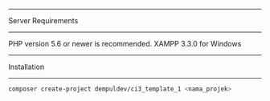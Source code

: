 *******************
Server Requirements
*******************

PHP version 5.6 or newer is recommended.
XAMPP 3.3.0 for Windows

************
Installation
************

```bash
composer create-project dempuldev/ci3_template_1 <nama_projek>
```